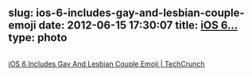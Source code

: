 slug: ios-6-includes-gay-and-lesbian-couple-emoji
date: 2012-06-15 17:30:07
title: [iOS 6...](http://techcrunch.com/2012/06/14/emoji-ios-6/)
type: photo
---

<a href="http://techcrunch.com/2012/06/14/emoji-ios-6/"><img src="{{@asset.url swerner/tumblr/2012-06-15-ios-6-includes-gay-and-lesbian-couple-emoji-2342841fde.png}}" alt=""/></a>

[iOS 6 Includes Gay And Lesbian Couple Emoji | TechCrunch](http://techcrunch.com/2012/06/14/emoji-ios-6/)
